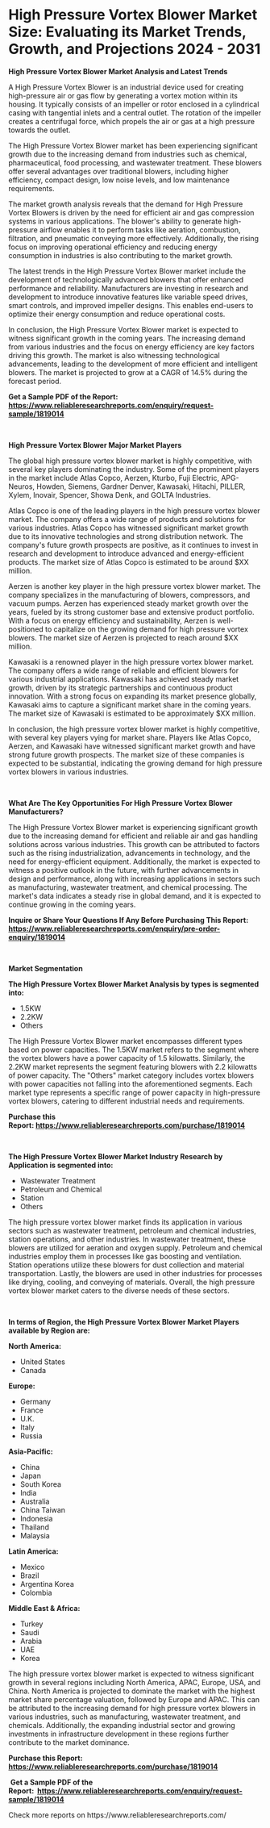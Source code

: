 <p><h1>High Pressure Vortex Blower Market Size: Evaluating its Market Trends, Growth, and Projections 2024 - 2031</h1></p><p><strong>High Pressure Vortex Blower Market Analysis and Latest Trends</strong></p>
<p><p>A High Pressure Vortex Blower is an industrial device used for creating high-pressure air or gas flow by generating a vortex motion within its housing. It typically consists of an impeller or rotor enclosed in a cylindrical casing with tangential inlets and a central outlet. The rotation of the impeller creates a centrifugal force, which propels the air or gas at a high pressure towards the outlet.</p><p>The High Pressure Vortex Blower market has been experiencing significant growth due to the increasing demand from industries such as chemical, pharmaceutical, food processing, and wastewater treatment. These blowers offer several advantages over traditional blowers, including higher efficiency, compact design, low noise levels, and low maintenance requirements.</p><p>The market growth analysis reveals that the demand for High Pressure Vortex Blowers is driven by the need for efficient air and gas compression systems in various applications. The blower's ability to generate high-pressure airflow enables it to perform tasks like aeration, combustion, filtration, and pneumatic conveying more effectively. Additionally, the rising focus on improving operational efficiency and reducing energy consumption in industries is also contributing to the market growth.</p><p>The latest trends in the High Pressure Vortex Blower market include the development of technologically advanced blowers that offer enhanced performance and reliability. Manufacturers are investing in research and development to introduce innovative features like variable speed drives, smart controls, and improved impeller designs. This enables end-users to optimize their energy consumption and reduce operational costs.</p><p>In conclusion, the High Pressure Vortex Blower market is expected to witness significant growth in the coming years. The increasing demand from various industries and the focus on energy efficiency are key factors driving this growth. The market is also witnessing technological advancements, leading to the development of more efficient and intelligent blowers. The market is projected to grow at a CAGR of 14.5% during the forecast period.</p></p>
<p><strong>Get a Sample PDF of the Report:&nbsp; <a href="https://www.reliableresearchreports.com/enquiry/request-sample/1819014">https://www.reliableresearchreports.com/enquiry/request-sample/1819014</a></strong></p>
<p>&nbsp;</p>
<p><strong>High Pressure Vortex Blower Major Market Players</strong></p>
<p><p>The global high pressure vortex blower market is highly competitive, with several key players dominating the industry. Some of the prominent players in the market include Atlas Copco, Aerzen, Kturbo, Fuji Electric, APG-Neuros, Howden, Siemens, Gardner Denver, Kawasaki, Hitachi, PILLER, Xylem, Inovair, Spencer, Showa Denk, and GOLTA Industries.</p><p>Atlas Copco is one of the leading players in the high pressure vortex blower market. The company offers a wide range of products and solutions for various industries. Atlas Copco has witnessed significant market growth due to its innovative technologies and strong distribution network. The company's future growth prospects are positive, as it continues to invest in research and development to introduce advanced and energy-efficient products. The market size of Atlas Copco is estimated to be around $XX million.</p><p>Aerzen is another key player in the high pressure vortex blower market. The company specializes in the manufacturing of blowers, compressors, and vacuum pumps. Aerzen has experienced steady market growth over the years, fueled by its strong customer base and extensive product portfolio. With a focus on energy efficiency and sustainability, Aerzen is well-positioned to capitalize on the growing demand for high pressure vortex blowers. The market size of Aerzen is projected to reach around $XX million.</p><p>Kawasaki is a renowned player in the high pressure vortex blower market. The company offers a wide range of reliable and efficient blowers for various industrial applications. Kawasaki has achieved steady market growth, driven by its strategic partnerships and continuous product innovation. With a strong focus on expanding its market presence globally, Kawasaki aims to capture a significant market share in the coming years. The market size of Kawasaki is estimated to be approximately $XX million.</p><p>In conclusion, the high pressure vortex blower market is highly competitive, with several key players vying for market share. Players like Atlas Copco, Aerzen, and Kawasaki have witnessed significant market growth and have strong future growth prospects. The market size of these companies is expected to be substantial, indicating the growing demand for high pressure vortex blowers in various industries.</p></p>
<p>&nbsp;</p>
<p><strong>What Are The Key Opportunities For High Pressure Vortex Blower Manufacturers?</strong></p>
<p><p>The High Pressure Vortex Blower market is experiencing significant growth due to the increasing demand for efficient and reliable air and gas handling solutions across various industries. This growth can be attributed to factors such as the rising industrialization, advancements in technology, and the need for energy-efficient equipment. Additionally, the market is expected to witness a positive outlook in the future, with further advancements in design and performance, along with increasing applications in sectors such as manufacturing, wastewater treatment, and chemical processing. The market's data indicates a steady rise in global demand, and it is expected to continue growing in the coming years.</p></p>
<p><strong>Inquire or Share Your Questions If Any Before Purchasing This Report: <a href="https://www.reliableresearchreports.com/enquiry/pre-order-enquiry/1819014">https://www.reliableresearchreports.com/enquiry/pre-order-enquiry/1819014</a></strong></p>
<p>&nbsp;</p>
<p><strong>Market Segmentation</strong></p>
<p><strong>The High Pressure Vortex Blower Market Analysis by types is segmented into:</strong></p>
<p><ul><li>1.5KW</li><li>2.2KW</li><li>Others</li></ul></p>
<p><p>The High Pressure Vortex Blower market encompasses different types based on power capacities. The 1.5KW market refers to the segment where the vortex blowers have a power capacity of 1.5 kilowatts. Similarly, the 2.2KW market represents the segment featuring blowers with 2.2 kilowatts of power capacity. The "Others" market category includes vortex blowers with power capacities not falling into the aforementioned segments. Each market type represents a specific range of power capacity in high-pressure vortex blowers, catering to different industrial needs and requirements.</p></p>
<p><strong>Purchase this Report:&nbsp;<a href="https://www.reliableresearchreports.com/purchase/1819014">https://www.reliableresearchreports.com/purchase/1819014</a></strong></p>
<p>&nbsp;</p>
<p><strong>The High Pressure Vortex Blower Market Industry Research by Application is segmented into:</strong></p>
<p><ul><li>Wastewater Treatment</li><li>Petroleum and Chemical</li><li>Station</li><li>Others</li></ul></p>
<p><p>The high pressure vortex blower market finds its application in various sectors such as wastewater treatment, petroleum and chemical industries, station operations, and other industries. In wastewater treatment, these blowers are utilized for aeration and oxygen supply. Petroleum and chemical industries employ them in processes like gas boosting and ventilation. Station operations utilize these blowers for dust collection and material transportation. Lastly, the blowers are used in other industries for processes like drying, cooling, and conveying of materials. Overall, the high pressure vortex blower market caters to the diverse needs of these sectors.</p></p>
<p>&nbsp;</p>
<p><strong>In terms of Region, the High Pressure Vortex Blower Market Players available by Region are:</strong></p>
<p>
    <p> <strong> North America: </strong>
        <ul>
            <li>United States</li>
            <li>Canada</li>
        </ul>
        </p> 
    <p> <strong> Europe: </strong>
        <ul>
            <li>Germany</li>
            <li>France</li>
            <li>U.K.</li>
            <li>Italy</li>
            <li>Russia</li>
        </ul>
        </p> 
    <p> <strong> Asia-Pacific: </strong>
        <ul>
            <li>China</li>
            <li>Japan</li>
            <li>South Korea</li>
            <li>India</li>
            <li>Australia</li>
            <li>China Taiwan</li>
            <li>Indonesia</li>
            <li>Thailand</li>
            <li>Malaysia</li>
        </ul>
        </p> 
    <p> <strong> Latin America: </strong>
        <ul>
            <li>Mexico</li>
            <li>Brazil</li>
            <li>Argentina Korea</li>
            <li>Colombia</li>
        </ul>
        </p> 
    <p> <strong> Middle East & Africa: </strong>
        <ul>
            <li>Turkey</li>
            <li>Saudi</li>
            <li>Arabia</li>
            <li>UAE</li>
            <li>Korea</li>
        </ul>
    </p>
    </p>
<p><p>The high pressure vortex blower market is expected to witness significant growth in several regions including North America, APAC, Europe, USA, and China. North America is projected to dominate the market with the highest market share percentage valuation, followed by Europe and APAC. This can be attributed to the increasing demand for high pressure vortex blowers in various industries, such as manufacturing, wastewater treatment, and chemicals. Additionally, the expanding industrial sector and growing investments in infrastructure development in these regions further contribute to the market dominance.</p></p>
<p><strong>Purchase this Report: <a href="https://www.reliableresearchreports.com/purchase/1819014">https://www.reliableresearchreports.com/purchase/1819014</a></strong></p>
<p>&nbsp;<strong>Get a Sample PDF of the Report:&nbsp;&nbsp;<a href="https://www.reliableresearchreports.com/enquiry/request-sample/1819014">https://www.reliableresearchreports.com/enquiry/request-sample/1819014</a></strong></p>
<p><strong></strong></p>
<p>Check more reports on https://www.reliableresearchreports.com/</p>
